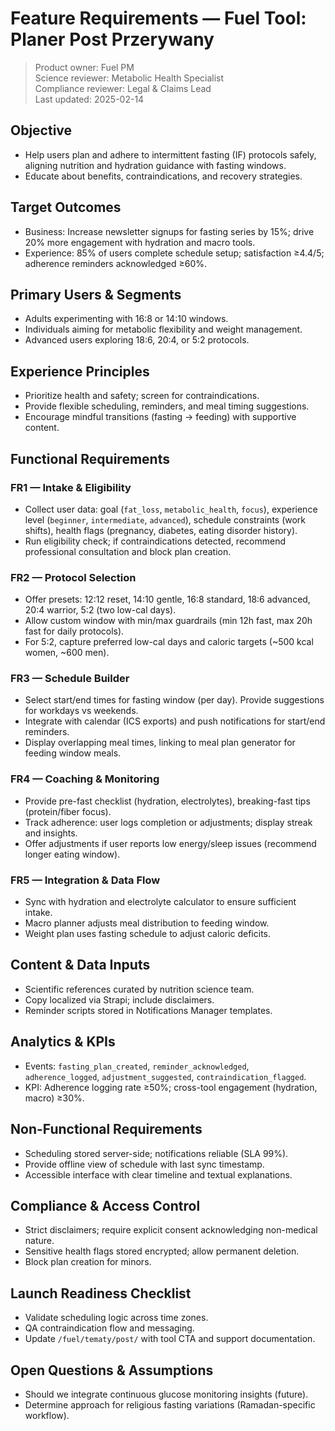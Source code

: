 # Feature Requirements — Fuel Tool: Planer Post Przerywany

> Product owner: Fuel PM  
> Science reviewer: Metabolic Health Specialist  
> Compliance reviewer: Legal & Claims Lead  
> Last updated: 2025-02-14

## Objective
- Help users plan and adhere to intermittent fasting (IF) protocols safely, aligning nutrition and hydration guidance with fasting windows.
- Educate about benefits, contraindications, and recovery strategies.

## Target Outcomes
- Business: Increase newsletter signups for fasting series by 15%; drive 20% more engagement with hydration and macro tools.
- Experience: 85% of users complete schedule setup; satisfaction ≥4.4/5; adherence reminders acknowledged ≥60%.

## Primary Users & Segments
- Adults experimenting with 16:8 or 14:10 windows.
- Individuals aiming for metabolic flexibility and weight management.
- Advanced users exploring 18:6, 20:4, or 5:2 protocols.

## Experience Principles
- Prioritize health and safety; screen for contraindications.
- Provide flexible scheduling, reminders, and meal timing suggestions.
- Encourage mindful transitions (fasting → feeding) with supportive content.

## Functional Requirements

### FR1 — Intake & Eligibility
- Collect user data: goal (`fat_loss`, `metabolic_health`, `focus`), experience level (`beginner`, `intermediate`, `advanced`), schedule constraints (work shifts), health flags (pregnancy, diabetes, eating disorder history).
- Run eligibility check; if contraindications detected, recommend professional consultation and block plan creation.

### FR2 — Protocol Selection
- Offer presets: 12:12 reset, 14:10 gentle, 16:8 standard, 18:6 advanced, 20:4 warrior, 5:2 (two low-cal days).
- Allow custom window with min/max guardrails (min 12h fast, max 20h fast for daily protocols).
- For 5:2, capture preferred low-cal days and caloric targets (~500 kcal women, ~600 men).

### FR3 — Schedule Builder
- Select start/end times for fasting window (per day). Provide suggestions for workdays vs weekends.
- Integrate with calendar (ICS exports) and push notifications for start/end reminders.
- Display overlapping meal times, linking to meal plan generator for feeding window meals.

### FR4 — Coaching & Monitoring
- Provide pre-fast checklist (hydration, electrolytes), breaking-fast tips (protein/fiber focus).
- Track adherence: user logs completion or adjustments; display streak and insights.
- Offer adjustments if user reports low energy/sleep issues (recommend longer eating window).

### FR5 — Integration & Data Flow
- Sync with hydration and electrolyte calculator to ensure sufficient intake.
- Macro planner adjusts meal distribution to feeding window.
- Weight plan uses fasting schedule to adjust caloric deficits.

## Content & Data Inputs
- Scientific references curated by nutrition science team.
- Copy localized via Strapi; include disclaimers.
- Reminder scripts stored in Notifications Manager templates.

## Analytics & KPIs
- Events: `fasting_plan_created`, `reminder_acknowledged`, `adherence_logged`, `adjustment_suggested`, `contraindication_flagged`.
- KPI: Adherence logging rate ≥50%; cross-tool engagement (hydration, macro) ≥30%.

## Non-Functional Requirements
- Scheduling stored server-side; notifications reliable (SLA 99%).
- Provide offline view of schedule with last sync timestamp.
- Accessible interface with clear timeline and textual explanations.

## Compliance & Access Control
- Strict disclaimers; require explicit consent acknowledging non-medical nature.
- Sensitive health flags stored encrypted; allow permanent deletion.
- Block plan creation for minors.

## Launch Readiness Checklist
- Validate scheduling logic across time zones.
- QA contraindication flow and messaging.
- Update `/fuel/tematy/post/` with tool CTA and support documentation.

## Open Questions & Assumptions
- Should we integrate continuous glucose monitoring insights (future).
- Determine approach for religious fasting variations (Ramadan-specific workflow).
